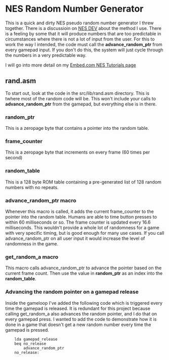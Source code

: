 # NES Random Number Generator
This is a quick and dirty NES pseudo random number generator I threw together.  There is a discussioin on [NES DEV](http://forums.nesdev.com/viewtopic.php?f=10&t=18044) about the method I use.  There is a feeling by some that it will produce numbers that are too predictable in circumstances where there is not a lot of input from the user.  For this to work the way I intended, the code must call the **advance_random_ptr** from every gamepad input.  If you don't do this, the system will just cycle through the numbers in a very predictable way.

I will go into more detail on my [Embed.com NES Tutorials page](https://www.embed.com/nes/)

## rand.asm
To start out, look at the code in the src/lib/rand.asm directory.  This is twhere most of the random code will be.  This won't include your calls to **advance_random_ptr** from the gamepad, but everything else is in there.

### random_ptr
This is a zeropage byte that contains a pointer into the random table.

### frame_counter
This is a zeropage byte that increments on every frame (60 times per second)

### random_table
This is a 128 byte ROM table containing a pre-generated list of 128 random numbers with no repeats.

### advance_random_ptr macro
Whenever this macro is called, it adds the current frame_counter to the pointer into the random table.  Humans are able to time button presses to within 60 milliseconds or so.  The frame counter is updated every 16.6 milliseconds.  This wouldn't provide a whole lot of randomness for a game with very specific timing, but is good enough for many use cases.  If you call advance_random_ptr on all user input it would increase the level of randomness in the game.

### get_random_a macro
This macro calls advance_random_ptr to advance the pointer based on the current frame count.  Then use the value in **random_ptr** as an index into the **random_table**. 

### Advancing the random pointer on a gamepad release
Inside the gameloop I've added the following code which is triggered every time the gamepad is released.  It is redundant for this project because calling get_random_a also advances the random pointer, and I do that on every gamepad press.  I wanted to add the code to demonstrate how it is done in a game that doesn't get a new random number every time the gamepad is pressed.

```
    lda gamepad_release
    beq no_release
        advance_random_ptr
    no_release:
```

